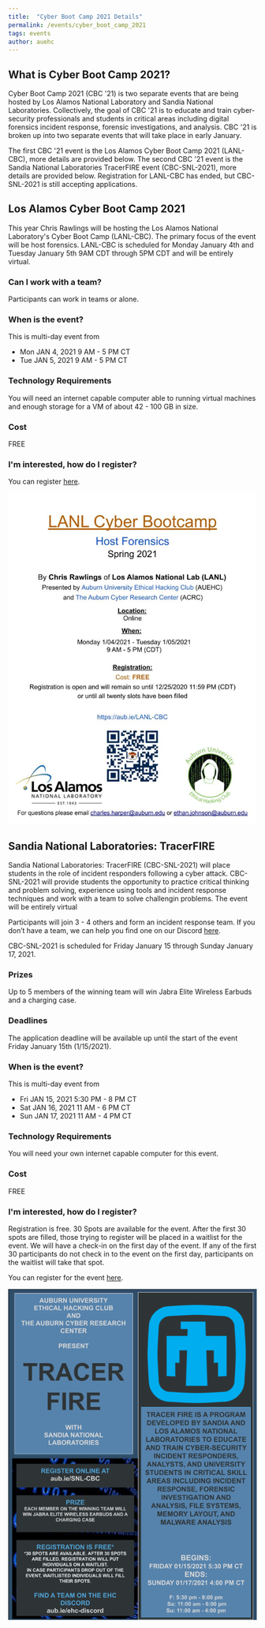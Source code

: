 ```yaml
---
title:  "Cyber Boot Camp 2021 Details"
permalink: /events/cyber_boot_camp_2021
tags: events
author: auehc
---
```


## What is Cyber Boot Camp 2021?
Cyber Boot Camp 2021 (CBC '21) is two separate events that are being hosted by Los Alamos National Laboratory and Sandia National Laboratories.
Collectively, the goal of CBC '21 is to educate and train cyber-security professionals and students in critical areas including digital forensics
incident response, forensic investigations, and analysis. 
CBC '21 is broken up into two separate events that will take place in early January.

The first CBC '21 event is the Los Alamos Cyber Boot Camp 2021 (LANL-CBC), more details are provided below. 
The second CBC '21 event is the Sandia National Laboratories TracerFIRE event (CBC-SNL-2021), more details are provided below.
Registration for LANL-CBC has ended, but CBC-SNL-2021 is still accepting applications.

## Los Alamos Cyber Boot Camp 2021
This year Chris Rawlings will be hosting the Los Alamos National Laboratory's Cyber Boot Camp (LANL-CBC). 
The primary focus of the event will be host forensics.
LANL-CBC is scheduled for Monday January 4th and Tuesday January 5th 9AM CDT through 5PM CDT and will be entirely virtual.

### Can I work with a team?
Participants can work in teams or alone. 

### When is the event?
This is multi-day event from 
* Mon JAN 4, 2021 9 AM - 5 PM CT
* Tue JAN 5, 2021 9 AM - 5 PM CT

### Technology Requirements
You will need an internet capable computer able to running virtual machines and enough storage for a VM of about 42 - 100 GB in size. 

### Cost
FREE

### I'm interested, how do I register?
You can register [here](https://docs.google.com/forms/d/e/1FAIpQLSeb3fb7uHRTvu-sgarnCMCLdyoby1MTvQUUqjGi7Ar6qGp1Rg/viewform?usp=sf_link).

<img src="/assets/events/cyber-boot-camp-2021/LANL-CBC-Flyer.jpg">


## Sandia National Laboratories: TracerFIRE
Sandia National Laboratories: TracerFIRE (CBC-SNL-2021) will place students in the role of incident responders following a cyber attack. 
CBC-SNL-2021 will provide students the opportunity to practice critical thinking and problem solving, experience using tools and incident
response techniques and work with a team to solve challengin problems. The event will be entirely virtual

Participants will join 3 - 4 others and form an incident response team. If you don’t have a team, we can help you find one on our Discord [here](aub.ie/ehc-discord).

CBC-SNL-2021 is scheduled for Friday January 15 through Sunday January 17, 2021.

### Prizes
Up to 5 members of the winning team will win Jabra Elite Wireless Earbuds and a charging case. 

### Deadlines
The application deadline will be available up until the start of the event Friday January 15th (1/15/2021).

### When is the event?
This is multi-day event from 
* Fri JAN 15, 2021 5:30 PM - 8 PM CT
* Sat JAN 16, 2021 11 AM - 6 PM CT
* Sun JAN 17, 2021 11 AM - 4 PM CT

### Technology Requirements
You will need your own internet capable computer for this event.

### Cost
FREE

### I'm interested, how do I register?
Registration is free. 30 Spots are available for the event. After the first 30 spots are filled, those trying to register will be placed in a waitlist for the event.
We will have a check-in on the first day of the event. If any of the first 30 participants do not check in to the event on the first day, participants on the waitlist will
take that spot.

You can register for the event [here](https://forms.gle/LUBqdkfVMkr6t19a7).

<img src="/assets/events/cyber-boot-camp-2021/SNL-CBC-Flyer.png">
